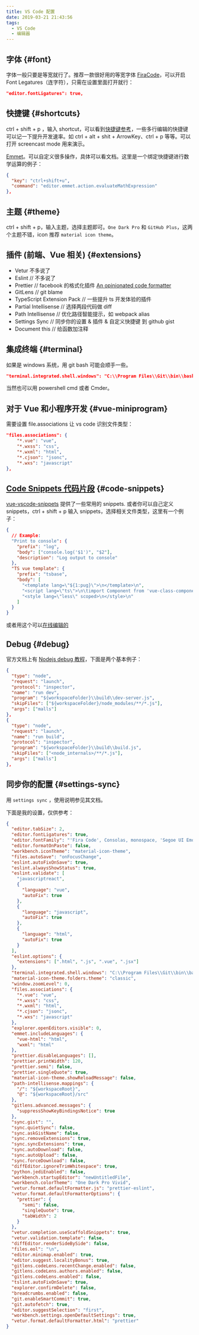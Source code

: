 ```yaml
---
title: VS Code 配置
date: 2019-03-21 21:43:56
tags:
  - VS Code
  - 编辑器
---
```


## 字体 {#font}

字体一般只要是等宽就行了。推荐一款很好用的等宽字体 [FiraCode](https://github.com/tonsky/FiraCode)，可以开启 Font Legatures（连字符），只需在设置里面打开就行：

```JSON
"editor.fontLigatures": true,
```

## 快捷键 {#shortcuts}

ctrl + shift + p ，输入 shortcut，可以看到[快捷键参考](https://code.visualstudio.com/shortcuts/keyboard-shortcuts-windows.pdf)，一些多行编辑的快捷键可以记一下提升开发速率。如 ctrl + alt + shit + ArrowKey、ctrl + p 等等。可以打开 screencast mode 用来演示。

[Emmet](https://code.visualstudio.com/docs/editor/emmet)。可以自定义很多操作，具体可以看文档。这里是一个绑定快捷键进行数学运算的例子：

```JSON
{
  "key": "ctrl+shift+u",
  "command": "editor.emmet.action.evaluateMathExpression"
},
```

## 主题 {#theme}

ctrl + shift + p，输入主题，选择主题即可。`One Dark Pro` 和 `GitHub Plus`，这两个主题不错，icon 推荐 `material icon theme`。

## 插件 (前端、Vue 相关) {#extensions}

- Vetur 不多说了
- Eslint // 不多说了
- Prettier // facebook 的格式化插件 [An opinionated code formatter](https://prettier.io/)
- GitLens // git blame
- TypeScript Extension Pack // 一些提升 ts 开发体验的插件
- Partial Intellisense // 选择两段代码做 diff
- Path Intellisense // 优化路径智能提示，如 webpack alias
- Settings Sync // 同步你的设置 & 插件 & 自定义快捷键 到 github gist
- Document this // 给函数加注释

## 集成终端 {#terminal}

如果是 windows 系统，用 git bash 可能会顺手一些。

```json
"terminal.integrated.shell.windows": "C:\\Program Files\\Git\\bin\\bash.exe",
```

当然也可以用 powershell cmd 或者 Cmder。

## 对于 Vue 和小程序开发 {#vue-miniprogram}

需要设置 file.associations 让 vs code 识别文件类型：

```json
"files.associations": {
    "*.vue": "vue",
    "*.wxss": "css",
    "*.wxml": "html",
    "*.cjson": "jsonc",
    "*.wxs": "javascript"
},
```

## [Code Snippets 代码片段](https://code.visualstudio.com/docs/editor/userdefinedsnippets) {#code-snippets}

[vue-vscode-snippets](https://marketplace.visualstudio.com/items?itemName=sdras.vue-vscode-snippets) 提供了一些常用的 snippets. 或者你可以自己定义 snippets，ctrl + shift + p 输入 snippets，选择相关文件类型，这里有一个例子：

```json
{
  // Example:
  "Print to console": {
    "prefix": "log",
    "body": ["console.log('$1')", "$2"],
    "description": "Log output to console"
  },
  "TS vue template": {
    "prefix": "tsbase",
    "body": [
      "<template lang=\"${1:pug}\">\n</template>\n",
      "<script lang=\"ts\">\n\timport Component from 'vue-class-component'\n</script>\n",
      "<style lang=\"less\" scoped>\n</style>\n"
    ]
  }
}
```

或者用这个可以[在线编辑的](https://snippet-generator.app/)

## Debug {#debug}

官方文档上有 [Nodejs debug 教程](https://code.visualstudio.com/docs/nodejs/nodejs-debugging)，下面是两个基本例子：

```json
{
  "type": "node",
  "request": "launch",
  "protocol": "inspector",
  "name": "run dev",
  "program": "${workspaceFolder}\\build\\dev-server.js",
  "skipFiles": ["${workspaceFolder}/node_modules/**/*.js"],
  "args": ["malls"]
},
{
  "type": "node",
  "request": "launch",
  "name": "run build",
  "protocol": "inspector",
  "program": "${workspaceFolder}\\build\\build.js",
  "skipFiles": ["<node_internals>/**/*.js"],
  "args": ["malls"]
},
```

## 同步你的配置 {#settings-sync}

用 `settings sync` ，使用说明参见其文档。

下面是我的设置，仅供参考：

```json
{
  "editor.tabSize": 2,
  "editor.fontLigatures": true,
  "editor.fontFamily": "'Fira Code', Consolas, monospace, 'Segoe UI Emoji'",
  "editor.formatOnPaste": false,
  "workbench.iconTheme": "material-icon-theme",
  "files.autoSave": "onFocusChange",
  "eslint.autoFixOnSave": true,
  "eslint.alwaysShowStatus": true,
  "eslint.validate": [
    "javascriptreact",
    {
      "language": "vue",
      "autoFix": true
    },
    {
      "language": "javascript",
      "autoFix": true
    },
    {
      "language": "html",
      "autoFix": true
    }
  ],
  "eslint.options": {
    "extensions": [".html", ".js", ".vue", ".jsx"]
  },
  "terminal.integrated.shell.windows": "C:\\Program Files\\Git\\bin\\bash.exe",
  "material-icon-theme.folders.theme": "classic",
  "window.zoomLevel": 0,
  "files.associations": {
    "*.vue": "vue",
    "*.wxss": "css",
    "*.wxml": "html",
    "*.cjson": "jsonc",
    "*.wxs": "javascript"
  },
  "explorer.openEditors.visible": 0,
  "emmet.includeLanguages": {
    "vue-html": "html",
    "wxml": "html"
  },
  "prettier.disableLanguages": [],
  "prettier.printWidth": 120,
  "prettier.semi": false,
  "prettier.singleQuote": true,
  "material-icon-theme.showReloadMessage": false,
  "path-intellisense.mappings": {
    "/": "${workspaceRoot}",
    "@": "${workspaceRoot}/src"
  },
  "gitlens.advanced.messages": {
    "suppressShowKeyBindingsNotice": true
  },
  "sync.gist": "",
  "sync.quietSync": false,
  "sync.askGistName": false,
  "sync.removeExtensions": true,
  "sync.syncExtensions": true,
  "sync.autoDownload": false,
  "sync.autoUpload": false,
  "sync.forceDownload": false,
  "diffEditor.ignoreTrimWhitespace": true,
  "python.jediEnabled": false,
  "workbench.startupEditor": "newUntitledFile",
  "workbench.colorTheme": "One Dark Pro Vivid",
  "vetur.format.defaultFormatter.js": "prettier-eslint",
  "vetur.format.defaultFormatterOptions": {
    "prettier": {
      "semi": false,
      "singleQuote": true,
      "tabWidth": 2
    }
  },
  "vetur.completion.useScaffoldSnippets": true,
  "vetur.validation.template": false,
  "diffEditor.renderSideBySide": false,
  "files.eol": "\n",
  "editor.minimap.enabled": true,
  "editor.suggest.localityBonus": true,
  "gitlens.codeLens.recentChange.enabled": false,
  "gitlens.codeLens.authors.enabled": false,
  "gitlens.codeLens.enabled": false,
  "tslint.autoFixOnSave": true,
  "explorer.confirmDelete": false,
  "breadcrumbs.enabled": false,
  "git.enableSmartCommit": true,
  "git.autofetch": true,
  "editor.suggestSelection": "first",
  "workbench.settings.openDefaultSettings": true,
  "vetur.format.defaultFormatter.html": "prettier"
}
```
